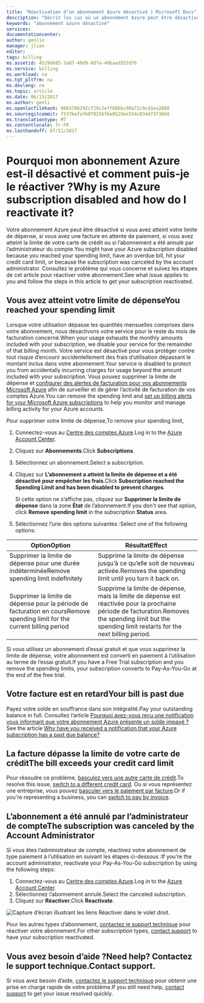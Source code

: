 ```yaml
---
title: "Réactivation d’un abonnement Azure désactivé | Microsoft Docs"
description: "Décrit les cas où un abonnement Azure peut être désactivé et comment le réactiver."
keywords: "abonnement azure désactivé"
services: 
documentationcenter: 
author: genlin
manager: jlian
editor: 
tags: billing
ms.assetid: 4529d685-3a87-49d9-8d7a-49baad552d76
ms.service: billing
ms.workload: na
ms.tgt_pltfrm: na
ms.devlang: na
ms.topic: article
ms.date: 06/13/2017
ms.author: genli
ms.openlocfilehash: 0603786292cf29c2eff60bbc90a72c9cd1ea2860
ms.sourcegitcommit: f537befafb079256fba0529ee554c034d73f36b0
ms.translationtype: MT
ms.contentlocale: fr-FR
ms.lasthandoff: 07/11/2017
---
```

# <a name="why-is-my-azure-subscription-disabled-and-how-do-i-reactivate-it"></a><span data-ttu-id="ddaa2-104">Pourquoi mon abonnement Azure est-il désactivé et comment puis-je le réactiver ?</span><span class="sxs-lookup"><span data-stu-id="ddaa2-104">Why is my Azure subscription disabled and how do I reactivate it?</span></span>
<span data-ttu-id="ddaa2-105">Votre abonnement Azure peut être désactivé si vous avez atteint votre limite de dépense, si vous avez une facture en attente de paiement, si vous avez atteint la limite de votre carte de crédit ou si l’abonnement a été annulé par l’administrateur du compte.</span><span class="sxs-lookup"><span data-stu-id="ddaa2-105">You might have your Azure subscription disabled because you reached your spending limit, have an overdue bill, hit your credit card limit, or because the subscription was canceled by the account administrator.</span></span> <span data-ttu-id="ddaa2-106">Consultez le problème qui vous concerne et suivez les étapes de cet article pour réactiver votre abonnement.</span><span class="sxs-lookup"><span data-stu-id="ddaa2-106">See what issue applies to you and follow the steps in this article to get your subscription reactivated.</span></span>

## <a name="you-reached-your-spending-limit"></a><span data-ttu-id="ddaa2-107">Vous avez atteint votre limite de dépense</span><span class="sxs-lookup"><span data-stu-id="ddaa2-107">You reached your spending limit</span></span>
<span data-ttu-id="ddaa2-108">Lorsque votre utilisation dépasse les quantités mensuelles comprises dans votre abonnement, nous désactivons votre service pour le reste du mois de facturation concerné.</span><span class="sxs-lookup"><span data-stu-id="ddaa2-108">When your usage exhausts the monthly amounts included with your subscription, we disable your service for the remainder of that billing month.</span></span> <span data-ttu-id="ddaa2-109">Votre service est désactivé pour vous protéger contre tout risque d’encourir accidentellement des frais d’utilisation dépassant le montant inclus dans votre abonnement.</span><span class="sxs-lookup"><span data-stu-id="ddaa2-109">Your service is disabled to protect you from accidentally incurring charges for usage beyond the amount included with your subscription.</span></span> <span data-ttu-id="ddaa2-110">Vous pouvez supprimer la limite de dépense et [configurer des alertes de facturation pour vos abonnements Microsoft Azure](billing-set-up-alerts.md) afin de surveiller et de gérer l’activité de facturation de vos comptes Azure.</span><span class="sxs-lookup"><span data-stu-id="ddaa2-110">You can remove the spending limit and [set up billing alerts for your Microsoft Azure subscriptions](billing-set-up-alerts.md) to help you monitor and manage billing activity for your Azure accounts.</span></span>

<span data-ttu-id="ddaa2-111">Pour supprimer votre limite de dépense,</span><span class="sxs-lookup"><span data-stu-id="ddaa2-111">To remove your spending limit,</span></span>

1. <span data-ttu-id="ddaa2-112">Connectez-vous au [Centre des comptes Azure](https://account.windowsazure.com/Home/Index).</span><span class="sxs-lookup"><span data-stu-id="ddaa2-112">Log in to the [Azure Account Center](https://account.windowsazure.com/Home/Index).</span></span>
2. <span data-ttu-id="ddaa2-113">Cliquez sur **Abonnements**.</span><span class="sxs-lookup"><span data-stu-id="ddaa2-113">Click **Subscriptions**.</span></span>
3. <span data-ttu-id="ddaa2-114">Sélectionnez un abonnement.</span><span class="sxs-lookup"><span data-stu-id="ddaa2-114">Select a subscription.</span></span>
4. <span data-ttu-id="ddaa2-115">Cliquez sur **L’abonnement a atteint la limite de dépense et a été désactivé pour empêcher les frais**.</span><span class="sxs-lookup"><span data-stu-id="ddaa2-115">Click **Subscription reached the Spending Limit and has been disabled to prevent charges**.</span></span>

    <span data-ttu-id="ddaa2-116">Si cette option ne s’affiche pas, cliquez sur **Supprimer la limite de dépense** dans la zone **État** de l’abonnement.</span><span class="sxs-lookup"><span data-stu-id="ddaa2-116">If you don't see that option, click **Remove spending limit** in the subscription **Status** area.</span></span>
5. <span data-ttu-id="ddaa2-117">Sélectionnez l’une des options suivantes :</span><span class="sxs-lookup"><span data-stu-id="ddaa2-117">Select one of the following options:</span></span>

| <span data-ttu-id="ddaa2-118">Option</span><span class="sxs-lookup"><span data-stu-id="ddaa2-118">Option</span></span> | <span data-ttu-id="ddaa2-119">Résultat</span><span class="sxs-lookup"><span data-stu-id="ddaa2-119">Effect</span></span> |
| --- | --- |
| <span data-ttu-id="ddaa2-120">Supprimer la limite de dépense pour une durée indéterminée</span><span class="sxs-lookup"><span data-stu-id="ddaa2-120">Remove spending limit indefinitely</span></span> |<span data-ttu-id="ddaa2-121">Supprime la limite de dépense jusqu’à ce qu’elle soit de nouveau activée.</span><span class="sxs-lookup"><span data-stu-id="ddaa2-121">Removes the spending limit until you turn it back on.</span></span> |
| <span data-ttu-id="ddaa2-122">Supprimer la limite de dépense pour la période de facturation en cours</span><span class="sxs-lookup"><span data-stu-id="ddaa2-122">Remove spending limit for the current billing period</span></span> |<span data-ttu-id="ddaa2-123">Supprime la limite de dépense, mais la limite de dépense est réactivée pour la prochaine période de facturation.</span><span class="sxs-lookup"><span data-stu-id="ddaa2-123">Removes the spending limit but the spending limit restarts for the next billing period.</span></span> |

<span data-ttu-id="ddaa2-124">Si vous utilisez un abonnement d’essai gratuit et que vous supprimez la limite de dépense, votre abonnement est converti en paiement à l’utilisation au terme de l’essai gratuit.</span><span class="sxs-lookup"><span data-stu-id="ddaa2-124">If you have a Free Trial subscription and you remove the spending limits, your subscription converts to Pay-As-You-Go at the end of the free trial.</span></span>

## <a name="your-bill-is-past-due"></a><span data-ttu-id="ddaa2-125">Votre facture est en retard</span><span class="sxs-lookup"><span data-stu-id="ddaa2-125">Your bill is past due</span></span>
<span data-ttu-id="ddaa2-126">Payez votre solde en souffrance dans son intégralité.</span><span class="sxs-lookup"><span data-stu-id="ddaa2-126">Pay your outstanding balance in full.</span></span> <span data-ttu-id="ddaa2-127">Consultez l’article [Pourquoi avez-vous reçu une notification vous informant que votre abonnement Azure présente un solde impayé ?](billing-azure-subscription-past-due-balance.md#how-to-resolve-the-issue)</span><span class="sxs-lookup"><span data-stu-id="ddaa2-127">See the article [Why have you received a notification that your Azure subscription has a past due balance?](billing-azure-subscription-past-due-balance.md#how-to-resolve-the-issue)</span></span>

## <a name="the-bill-exceeds-your-credit-card-limit"></a><span data-ttu-id="ddaa2-128">La facture dépasse la limite de votre carte de crédit</span><span class="sxs-lookup"><span data-stu-id="ddaa2-128">The bill exceeds your credit card limit</span></span>
<span data-ttu-id="ddaa2-129">Pour résoudre ce problème, [basculez vers une autre carte de crédit](billing-how-to-change-credit-card.md).</span><span class="sxs-lookup"><span data-stu-id="ddaa2-129">To resolve this issue, [switch to a different credit card](billing-how-to-change-credit-card.md).</span></span> <span data-ttu-id="ddaa2-130">Ou si vous représentez une entreprise, vous pouvez [basculer vers le paiement par facture](https://azure.microsoft.com/pricing/invoicing/).</span><span class="sxs-lookup"><span data-stu-id="ddaa2-130">Or if you're representing a business, you can [switch to pay by invoice](https://azure.microsoft.com/pricing/invoicing/).</span></span>

## <a name="the-subscription-was-canceled-by-the-account-administrator"></a><span data-ttu-id="ddaa2-131">L’abonnement a été annulé par l’administrateur de compte</span><span class="sxs-lookup"><span data-stu-id="ddaa2-131">The subscription was canceled by the Account Administrator</span></span>
<span data-ttu-id="ddaa2-132">Si vous êtes l’administrateur de compte, réactivez votre abonnement de type paiement à l’utilisation en suivant les étapes ci-dessous :</span><span class="sxs-lookup"><span data-stu-id="ddaa2-132">If you're the account administrator, reactivate your Pay-As-You-Go subscription by using the following steps:</span></span>

1. <span data-ttu-id="ddaa2-133">Connectez-vous au [Centre des comptes Azure](https://account.windowsazure.com/Home/Index).</span><span class="sxs-lookup"><span data-stu-id="ddaa2-133">Log in to the [Azure Account Center](https://account.windowsazure.com/Home/Index).</span></span>
2. <span data-ttu-id="ddaa2-134">Sélectionnez l’abonnement annulé.</span><span class="sxs-lookup"><span data-stu-id="ddaa2-134">Select the canceled subscription.</span></span>
3. <span data-ttu-id="ddaa2-135">Cliquez sur **Réactiver**.</span><span class="sxs-lookup"><span data-stu-id="ddaa2-135">Click **Reactivate**.</span></span>

![Capture d’écran illustrant les liens Réactiver dans le volet droit.](./media/billing-how-to-cancel-azure-subscription/reactivate-sub.png)

<span data-ttu-id="ddaa2-137">Pour les autres types d’abonnement, [contactez le support technique](https://portal.azure.com/?#blade/Microsoft_Azure_Support/HelpAndSupportBlade) pour réactiver votre abonnement.</span><span class="sxs-lookup"><span data-stu-id="ddaa2-137">For other subscription types, [contact support](https://portal.azure.com/?#blade/Microsoft_Azure_Support/HelpAndSupportBlade) to have your subscription reactivated.</span></span>

## <a name="need-help-contact-support"></a><span data-ttu-id="ddaa2-138">Vous avez besoin d’aide ?</span><span class="sxs-lookup"><span data-stu-id="ddaa2-138">Need help?</span></span> <span data-ttu-id="ddaa2-139">Contactez le support technique.</span><span class="sxs-lookup"><span data-stu-id="ddaa2-139">Contact support.</span></span>
<span data-ttu-id="ddaa2-140">Si vous avez besoin d’aide, [contactez le support technique](https://portal.azure.com/?#blade/Microsoft_Azure_Support/HelpAndSupportBlade) pour obtenir une prise en charge rapide de votre problème.</span><span class="sxs-lookup"><span data-stu-id="ddaa2-140">If you still need help, [contact support](https://portal.azure.com/?#blade/Microsoft_Azure_Support/HelpAndSupportBlade) to get your issue resolved quickly.</span></span>
